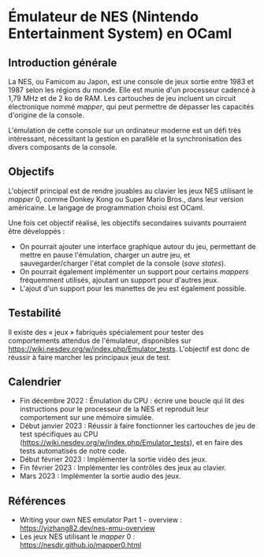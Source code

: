 # Émulateur de NES (Nintendo Entertainment System) en OCaml

## Introduction générale

La NES, ou Famicom au Japon, est une console de jeux sortie entre 1983 et 1987 selon les régions du monde. Elle est munie d'un processeur cadencé à 1,79 MHz et de 2 ko de RAM. Les cartouches de jeu incluent un circuit électronique nommé _mapper_, qui peut permettre de dépasser les capacités d'origine de la console.

L'émulation de cette console sur un ordinateur moderne est un défi très intéressant, nécessitant la gestion en parallèle et la synchronisation des divers composants de la console.

## Objectifs

L'objectif principal est de rendre jouables au clavier les jeux NES utilisant le _mapper_ 0, comme Donkey Kong ou Super Mario Bros., dans leur version américaine. Le langage de programmation choisi est OCaml.

Une fois cet objectif réalisé, les objectifs secondaires suivants pourraient être développés :
- On pourrait ajouter une interface graphique autour du jeu, permettant de mettre en pause l'émulation, charger un autre jeu, et sauvegarder/charger l'état complet de la console (_save states_).
- On pourrait également implémenter un support pour certains _mappers_ fréquemment utilisés, ajoutant un support pour d'autres jeux.
- L'ajout d'un support pour les manettes de jeu est également possible.

## Testabilité

Il existe des « jeux » fabriqués spécialement pour tester des comportements attendus de l'émulateur, disponibles sur https://wiki.nesdev.org/w/index.php/Emulator_tests. L'objectif est donc de réussir à faire marcher les principaux jeux de test.

## Calendrier

- Fin décembre 2022 : Émulation du CPU : écrire une boucle qui lit des instructions pour le processeur de la NES et reproduit leur comportement sur une mémoire simulée.
- Début janvier 2023 : Réussir à faire fonctionner les cartouches de jeu de test spécifiques au CPU (https://wiki.nesdev.org/w/index.php/Emulator_tests), et en faire des tests automatisés de notre code.
- Début février 2023 : Implémenter la sortie vidéo des jeux.
- Fin février 2023 : Implémenter les contrôles des jeux au clavier.
- Mars 2023 : Implémenter la sortie audio des jeux.

## Références

- Writing your own NES emulator Part 1 - overview : https://yizhang82.dev/nes-emu-overview
- Les jeux NES utilisant le _mapper_ 0 : https://nesdir.github.io/mapper0.html
